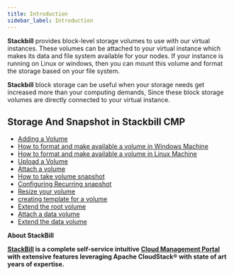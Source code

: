 ```yaml
---
title: Introduction
sidebar_label: Introduction
---
```


**Stackbill** provides block-level storage volumes to use with our virtual instances. These volumes can be attached to your virtual instance which makes its data and file system available for your nodes. If your instance is running on Linux or windows, then you can mount this volume and format the storage based on your file system.

**Stackbill** block storage can be useful when your storage needs get increased more than your computing demands, Since these block storage volumes are directly connected to your virtual instance.

## Storage And Snapshot in Stackbill CMP

- [Adding a Volume](./volume#adding-a-volume-in-stackbill-cmp)
- [How to format and make available a volume in Windows Machine](./volume#how-to-format-and-make-available-a--volume-in-windows-machine)
- [How to format and make available a volume in Linux Machine](./volume#upload-a-volume)
- [Upload a Volume](./volume#upload-a-volume)
- [Attach a volume](./volume#attach-a-volume)
- [How to take volume snapshot](./volume#how-to-take-volume-snapshot)
- [Configuring Recurring snapshot](./volume#configuring-recurring-snapshot)
- [Resize your volume](http://localhost:3000/docs/StorageAndSnapshot/volume#resize-your-volume)
- [creating template for a volume](./volume#creating-template-for-a-volume)
- [Extend the root volume](./Extend-root-volume#in-this-tutorial-well-show-you-how-to-extend-windows-vms-root-volume)
- [Attach a data volume](./attach-data-volume#steps-to-attach-a-data-volume-in-windows-vm)
- [Extend the data volume](./extend-data-volume#in-this-tutorial-well-show-you-how-to-extend-windows-vms-data-volume)

**About StackBill**

**[StackBill](https://www.youtube.com/watch?v=nyV8oE3dfXs) is a complete self-service intuitive [Cloud Management Portal](https://www.stackbill.com/) with extensive features leveraging Apache CloudStack® with state of art years of expertise.**
